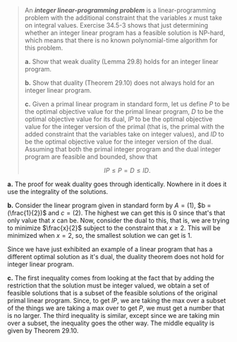 > An **_integer linear-programming problem_** is a linear-programming problem with the additional constraint that the variables $x$ must take on integral values. Exercise 34.5-3 shows that just determining whether an integer linear program has a feasible solution is NP-hard, which means that there is no known polynomial-time algorithm for this problem.
>
> **a.** Show that weak duality (Lemma 29.8) holds for an integer linear program.
>
> **b.** Show that duality (Theorem 29.10) does not always hold for an integer linear program.
>
> **c.** Given a primal linear program in standard form, let us define $P$ to be the optimal objective value for the primal linear program, $D$ to be the optimal objective value for its dual, $IP$ to be the optimal objective value for the integer version of the primal (that is, the primal with the added constraint that the variables take on integer values), and $ID$ to be the optimal objective value for the integer version of the dual. Assuming that both the primal integer program and the dual integer program are feasible and bounded, show that
>
> $$IP \le P = D \le ID.$$

**a.** The proof for weak duality goes through identically. Nowhere in it does it use the integrality of the solutions.

**b.** Consider the linear program given in standard form by $A = (1)$, $b = (\frac{1}{2})$ and $c = (2)$. The highest we can get this is $0$ since that's that only value that $x$ can be. Now, consider the dual to this, that is, we are trying to minimize $\frac{x}{2}$ subject to the constraint that $x \ge 2$. This will be minimized when $x = 2$, so, the smallest solution we can get is $1$.

Since we have just exhibited an example of a linear program that has a different optimal solution as it's dual, the duality theorem does not hold for integer linear program.

**c.** The first inequality comes from looking at the fact that by adding the restriction that the solution must be integer valued, we obtain a set of feasible solutions that is a subset of the feasible solutions of the original primal linear program. Since, to get $IP$, we are taking the max over a subset of the things we are taking a max over to get $P$, we must get a number that is no larger. The third inequality is similar, except since we are taking min over a subset, the inequality goes the other way. The middle equality is given by Theorem 29.10.
